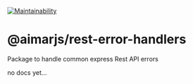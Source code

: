 [![Maintainability](https://api.codeclimate.com/v1/badges/214cb9db05e215675e09/maintainability)](https://codeclimate.com/github/aimarjs/error-handlers/maintainability)

# @aimarjs/rest-error-handlers

Package to handle common express Rest API errors

no docs yet...
